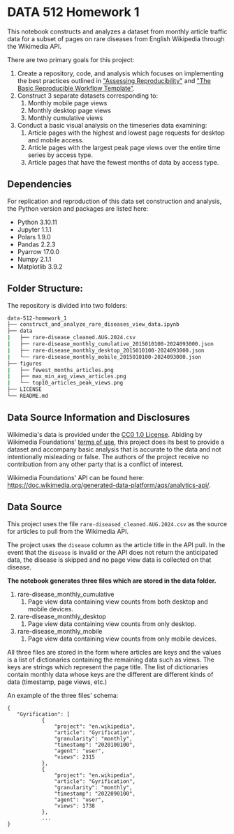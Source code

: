 # DATA 512 Homework 1
This notebook constructs and analyzes a dataset from monthly article traffic data for a subset of pages on 
rare diseases from English Wikipedia through the Wikimedia API. 

There are two primary goals for this project:
1. Create a repository, code, and analysis which focuses on implementing the best practices outlined in
   ["Assessing Reproducibility"](http://www.practicereproducibleresearch.org/core-chapters/2-assessment.html)
   and ["The Basic Reproducible Workflow Template"](http://www.practicereproducibleresearch.org/core-chapters/3-basic.html).
2. Construct 3 separate datasets corresponding to:
   1. Monthly mobile page views
   2. Monthly desktop page views
   3. Monthly cumulative views
2. Conduct a basic visual analysis on the timeseries data examining:
   1. Article pages with the highest and lowest page requests for desktop and mobile access.
   2. Article pages with the largest peak page views over the entire time series by access type.
   3. Article pages that have the fewest months of data by access type.


## Dependencies
For replication and reproduction of this data set construction and analysis, the Python version and packages are
listed here:

- Python 3.10.11
- Jupyter 1.1.1
- Polars 1.9.0
- Pandas 2.2.3
- Pyarrow 17.0.0
- Numpy 2.1.1
- Matplotlib 3.9.2

## Folder Structure:
The repository is divided into two folders:
```bash
data-512-homework_1
├── construct_and_analyze_rare_diseases_view_data.ipynb
├── data
|   ├── rare-disease_cleaned.AUG.2024.csv
|   ├── rare-disease_monthly_cumulative_2015010100-2024093000.json
|   ├── rare-disease_monthly_desktop_2015010100-2024093000.json
|   └── rare-disease_monthly_mobile_2015010100-2024093000.json
├── figures
|   ├── fewest_months_articles.png
|   ├── max_min_avg_views_articles.png
|   └── top10_articles_peak_views.png
├── LICENSE
└── README.md
```

## Data Source Information and Disclosures

Wikimedia's data is provided under the [CC0 1.0 License](https://creativecommons.org/publicdomain/zero/1.0/).
Abiding by Wikimedia Foundations' [terms of use](https://foundation.wikimedia.org/wiki/Policy:Terms_of_Use),
this project does its best to provide a dataset and accompany basic analysis that is accurate to the data and
not intentionally misleading or false. The authors of the project receive no contribution from any other party that
is a conflict of interest.

Wikimedia Foundations' API can be found here: https://doc.wikimedia.org/generated-data-platform/aqs/analytics-api/.

## Data Source
This project uses the file `rare-diseased_cleaned.AUG.2024.csv` as the source for articles to pull from the
Wikimedia API.

The project uses the `disease` column as the article title in the API pull. In the event that the `disease` is
invalid or the API does not return the anticipated data, the disease is skipped and no page view data is collected
on that disease.


__The notebook generates three files which are stored in the data folder.__
1. rare-disease_monthly_cumulative
   1. Page view data containing view counts from both desktop and mobile devices.
2. rare-disease_monthly_desktop
   1. Page view data containing view counts from only desktop.
3. rare-disease_monthly_mobile
   1. Page view data containing view counts from only mobile devices.


All three files are stored in the form where articles are keys and the values is a list of dictionaries
containing the remaining data such as views.
The keys are strings which represent the page title. The list of dictionaries contain monthly data whose
keys are the different are different kinds of data (timestamp, page views, etc.)

An example of the three files' schema:
```
{
   "Gyrification": [
           {
               "project": "en.wikipedia",
               "article": "Gyrification",
               "granularity": "monthly",
               "timestamp": "2020100100",
               "agent": "user",
               "views": 2315
           },
           {
               "project": "en.wikipedia",
               "article": "Gyrification",
               "granularity": "monthly",
               "timestamp": "2022090100",
               "agent": "user",
               "views": 1738
           },
           ...
}
```

